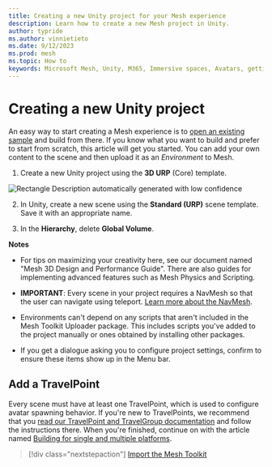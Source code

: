 ```yaml
---
title: Creating a new Unity project for your Mesh experience
description: Learn how to create a new Mesh project in Unity.
author: typride
ms.author: vinnietieto
ms.date: 9/12/2023
ms.prod: mesh
ms.topic: How to
keywords: Microsoft Mesh, Unity, M365, Immersive spaces, Avatars, getting started, documentation, features
---
```


# Creating a new Unity project

An easy way to start creating a Mesh experience is to [open an existing sample](../../getting-started/choose-your-journey.md) and build from there. If you know what you want to build and prefer to start from scratch, this article will get you started. You can add your own content to the scene and then upload it as an *Environment* to Mesh.

1. Create a new Unity project using the **3D URP** (Core) template.

![Rectangle Description automatically generated with low
confidence](../../../media/get-started-developing-mesh/image008.png)

2. In Unity, create a new scene using the **Standard (URP)** scene
    template. Save it with an appropriate name.

3. In the **Hierarchy**, delete **Global Volume**.

**Notes**

- For tips on maximizing your creativity here, see our document named
    "Mesh 3D Design and Performance Guide". There are also guides for
    implementing advanced features such as Mesh Physics and Scripting.

- **IMPORTANT**: Every scene in your project requires a NavMesh so
    that the user can navigate using teleport. [Learn more about the
    NavMesh](https://docs.unity3d.com/Manual/nav-Overview.html).

- Environments can't depend on any scripts that aren't included in the Mesh Toolkit Uploader package. This includes scripts you've added to the project manually or ones obtained by installing other packages.

- If you get a dialogue asking you to configure project settings, confirm to ensure these items show up in the Menu bar.

## Add a TravelPoint

Every scene must have at least one TravelPoint, which is used to configure avatar spawning behavior. If you're new to TravelPoints, we recommend that you [read our TravelPoint and TravelGroup documentation](../enhance-your-environment/object-avatar-interactions.md#travelpoint-and-travelpointgroup) and follow the instructions there. When you're finished, continue on with the article named [Building for single and multiple platforms](build-for-single-and-multiple-platforms.md).

> [!div class="nextstepaction"]
> [Import the Mesh Toolkit](import-the-mesh-toolkit.md)
